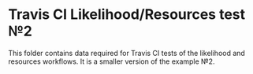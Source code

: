 # Travis CI Likelihood/Resources test №2

This folder contains data required for Travis CI tests of the likelihood and resources workflows. It is a smaller version of the example №2.
